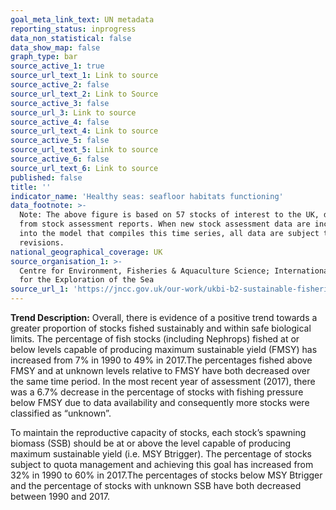 ```yaml
---
goal_meta_link_text: UN metadata
reporting_status: inprogress
data_non_statistical: false
data_show_map: false
graph_type: bar
source_active_1: true
source_url_text_1: Link to source
source_active_2: false
source_url_text_2: Link to Source
source_active_3: false
source_url_3: Link to source
source_active_4: false
source_url_text_4: Link to source
source_active_5: false
source_url_text_5: Link to source
source_active_6: false
source_url_text_6: Link to source
published: false
title: ''
indicator_name: 'Healthy seas: seafloor habitats functioning'
data_footnote: >-
  Note: The above figure is based on 57 stocks of interest to the UK, derived
  from stock assessment reports. When new stock assessment data are incorporated
  into the model that compiles this time series, all data are subject to minor
  revisions.
national_geographical_coverage: UK
source_organisation_1: >-
  Centre for Environment, Fisheries & Aquaculture Science; International Council
  for the Exploration of the Sea
source_url_1: 'https://jncc.gov.uk/our-work/ukbi-b2-sustainable-fisheries/'
---
```

**Trend Description:** Overall, there is evidence of a positive trend towards a greater
proportion of stocks fished sustainably and within safe biological limits. The percentage of
fish stocks (including Nephrops) fished at or below levels capable of producing maximum
sustainable yield (FMSY) has increased from 7% in 1990 to 49% in 2017.The percentages
fished above FMSY and at unknown levels relative to FMSY have both decreased over the
same time period. In the most recent year of assessment (2017), there was a 6.7%
decrease in the percentage of stocks with fishing pressure below FMSY due to data
availability and consequently more stocks were classified as “unknown”.

To maintain the reproductive capacity of stocks, each stock’s spawning biomass (SSB)
should be at or above the level capable of producing maximum sustainable yield (i.e. MSY
Btrigger). The percentage of stocks subject to quota management and achieving this goal
has increased from 32% in 1990 to 60% in 2017.The percentages of stocks below MSY
Btrigger and the percentage of stocks with unknown SSB have both decreased between
1990 and 2017.